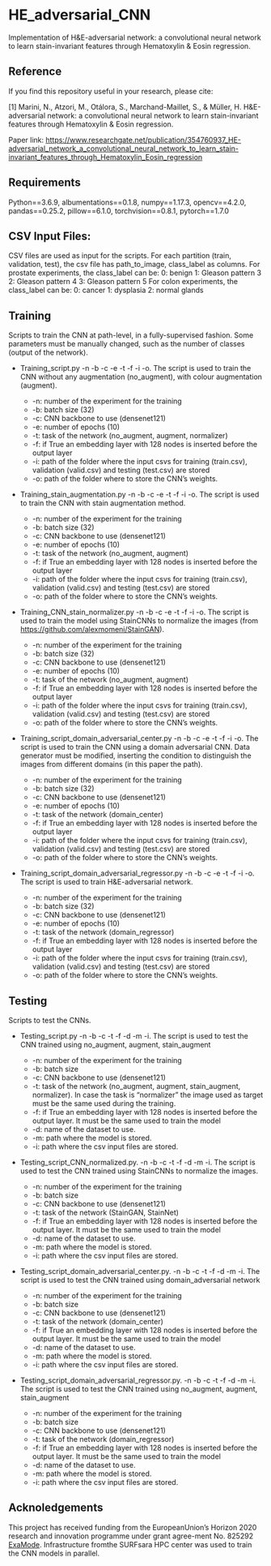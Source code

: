 # HE_adversarial_CNN
Implementation of H\&E-adversarial network: a convolutional neural network to learn stain-invariant features through Hematoxylin & Eosin regression.

## Reference
If you find this repository useful in your research, please cite:

[1] Marini, N., Atzori, M., Otálora, S., Marchand-Maillet, S., & Müller, H. H&E-adversarial network: a convolutional neural network to learn stain-invariant features through Hematoxylin & Eosin regression.

Paper link: https://www.researchgate.net/publication/354760937_HE-adversarial_network_a_convolutional_neural_network_to_learn_stain-invariant_features_through_Hematoxylin_Eosin_regression

## Requirements
Python==3.6.9, albumentations==0.1.8, numpy==1.17.3, opencv==4.2.0, pandas==0.25.2, pillow==6.1.0, torchvision==0.8.1, pytorch==1.7.0

## CSV Input Files:
CSV files are used as input for the scripts. For each partition (train, validation, test), the csv file has path_to_image, class_label as columns.
For prostate experiments, the class_label can be: 
0: benign
1: Gleason pattern 3
2: Gleason pattern 4
3: Gleason pattern 5
For colon experiments, the class_label can be:
0: cancer
1: dysplasia
2: normal glands

## Training
Scripts to train the CNN at path-level, in a fully-supervised fashion.
Some parameters must be manually changed, such as the number of classes (output of the network).

- Training_script.py -n -b -c -e -t -f -i -o. The script is used to train the CNN without any augmentation (no_augment), with colour augmentation (augment).
  * -n: number of the experiment for the training
  * -b: batch size (32)
  * -c: CNN backbone to use (densenet121)
  * -e: number of epochs (10)
  * -t: task of the network (no_augment, augment, normalizer)
  * -f: if True an embedding layer with 128 nodes is inserted before the output layer
  * -i: path of the folder where the input csvs for training (train.csv), validation (valid.csv) and testing (test.csv) are stored
  * -o: path of the folder where to store the CNN’s weights.
  
- Training_stain_augmentation.py -n -b -c -e -t -f -i -o. The script is used to train the CNN with stain augmentation method.
  * -n: number of the experiment for the training
  * -b: batch size (32)
  * -c: CNN backbone to use (densenet121)
  * -e: number of epochs (10)
  * -t: task of the network (no_augment, augment)
  * -f: if True an embedding layer with 128 nodes is inserted before the output layer
  * -i: path of the folder where the input csvs for training (train.csv), validation (valid.csv) and testing (test.csv) are stored
  * -o: path of the folder where to store the CNN’s weights.
- Training_CNN_stain_normalizer.py -n -b -c -e -t -f -i -o. The script is used to train the model using StainCNNs to normalize the images (from https://github.com/alexmomeni/StainGAN).
  * -n: number of the experiment for the training
  * -b: batch size (32)
  * -c: CNN backbone to use (densenet121)
  * -e: number of epochs (10)
  * -t: task of the network (no_augment, augment)
  * -f: if True an embedding layer with 128 nodes is inserted before the output layer
  * -i: path of the folder where the input csvs for training (train.csv), validation (valid.csv) and testing (test.csv) are stored
  * -o: path of the folder where to store the CNN’s weights.
- Training_script_domain_adversarial_center.py -n -b -c -e -t -f -i -o.  The script is used to train the CNN using a domain adversarial CNN. Data generator must be modified, inserting the condition to distinguish the images from different domains (in this paper the path). 
  * -n: number of the experiment for the training
  * -b: batch size (32)
  * -c: CNN backbone to use (densenet121)
  * -e: number of epochs (10)
  * -t: task of the network (domain_center)
  * -f: if True an embedding layer with 128 nodes is inserted before the output layer
  * -i: path of the folder where the input csvs for training (train.csv), validation (valid.csv) and testing (test.csv) are stored
  * -o: path of the folder where to store the CNN’s weights.
- Training_script_domain_adversarial_regressor.py -n -b -c -e -t -f -i -o. The script is used to train H&E-adversarial network.
  * -n: number of the experiment for the training
  * -b: batch size (32)
  * -c: CNN backbone to use (densenet121)
  * -e: number of epochs (10)
  * -t: task of the network (domain_regressor)
  * -f: if True an embedding layer with 128 nodes is inserted before the output layer
  * -i: path of the folder where the input csvs for training (train.csv), validation (valid.csv) and testing (test.csv) are stored
  * -o: path of the folder where to store the CNN’s weights.


## Testing
Scripts to test the CNNs.

- Testing_script.py -n -b -c -t -f -d -m -i. The script is used to test the CNN trained using no_augment, augment, stain_augment
  * -n: number of the experiment for the training
  * -b: batch size
  * -c: CNN backbone to use (densenet121)
  * -t: task of the network (no_augment, augment, stain_augment, normalizer). In case the task is “normalizer” the image used as target must be the same used during the  training.
  * -f: if True an embedding layer with 128 nodes is inserted before the output layer. It must be the same used to train the model
  * -d: name of the dataset to use.
  * -m: path where the model is stored.
  * -i: path where the csv input files are stored.
  
- Testing_script_CNN_normalized.py. -n -b -c -t -f -d -m -i. The script is used to test the CNN trained using StainCNNs to normalize the images.
  * -n: number of the experiment for the training
  * -b: batch size
  * -c: CNN backbone to use (densenet121)
  * -t: task of the network (StainGAN, StainNet)
  * -f: if True an embedding layer with 128 nodes is inserted before the output layer. It must be the same used to train the model
  * -d: name of the dataset to use.
  * -m: path where the model is stored.
  * -i: path where the csv input files are stored.

- Testing_script_domain_adversarial_center.py. -n -b -c -t -f -d -m -i. The script is used to test the CNN trained using domain_adversarial network
  * -n: number of the experiment for the training
  * -b: batch size
  * -c: CNN backbone to use (densenet121)
  * -t: task of the network (domain_center)
  * -f: if True an embedding layer with 128 nodes is inserted before the output layer. It must be the same used to train the model
  * -d: name of the dataset to use.
  * -m: path where the model is stored.
  * -i: path where the csv input files are stored.

- Testing_script_domain_adversarial_regressor.py. -n -b -c -t -f -d -m -i. The script is used to test the CNN trained using no_augment, augment, stain_augment
  * -n: number of the experiment for the training
  * -b: batch size
  * -c: CNN backbone to use (densenet121)
  * -t: task of the network (domain_regressor)
  * -f: if True an embedding layer with 128 nodes is inserted before the output layer. It must be the same used to train the model
  * -d: name of the dataset to use.
  * -m: path where the model is stored.
  * -i: path where the csv input files are stored.

## Acknoledgements
This project has received funding from the EuropeanUnion’s Horizon 2020 research and innovation programme under grant agree-ment No. 825292 [ExaMode](http://www.examode.eu). Infrastructure fromthe SURFsara HPC center was used to train the CNN models in parallel. 
